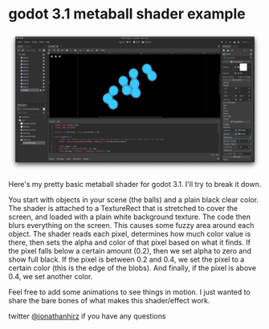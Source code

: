 # godot 3.1 metaball shader example

![godot-metaball](/screenshot.png?raw=true "godot-metaball")

Here's my pretty basic metaball shader for godot 3.1. I'll try to break it down.

You start with objects in your scene (the balls) and a plain black clear color. The shader is attached to a TextureRect that is stretched to cover the screen, and loaded with a plain white background texture. The code then blurs everything on the screen. This causes some fuzzy area around each object. The shader reads each pixel, determines how much color value is there, then sets the alpha and color of that pixel based on what it finds. If the pixel falls below a certain amount (0.2), then we set alpha to zero and show full black. If the pixel is between 0.2 and 0.4, we set the pixel to a certain color (this is the edge of the blobs). And finally, if the pixel is above 0.4, we set another color. 

Feel free to add some animations to see things in motion. I just wanted to share the bare bones of what makes this shader/effect work.

twitter [@jonathanhirz](http://twitter.com/jonathanhirz/) if you have any questions